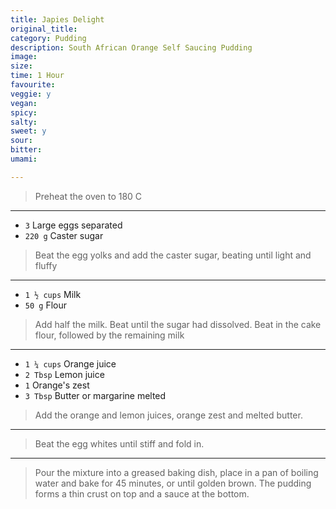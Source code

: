 ```yaml
---
title: Japies Delight
original_title: 
category: Pudding
description: South African Orange Self Saucing Pudding
image:
size:
time: 1 Hour
favourite:
veggie: y
vegan:
spicy:
salty:
sweet: y
sour:
bitter:
umami:

---
```


>Preheat the oven to 180 C

---

* `3` Large eggs separated
* `220 g` Caster sugar 

>Beat the egg yolks and add the caster sugar, beating until light and fluffy

---

* `1 ½ cups` Milk 
* `50 g` Flour 

>Add half the milk. Beat until the sugar had dissolved. Beat in the cake flour, followed by the remaining milk

---

* `1 ¼ cups` Orange juice 
* `2 Tbsp` Lemon juice 
* `1` Orange's zest
* `3 Tbsp` Butter or margarine melted

>Add the orange and lemon juices, orange zest and melted butter.

---

>Beat the egg whites until stiff and fold in.

---

>Pour the mixture into a greased baking dish, place in a pan of boiling water and bake for 45 minutes, or until golden brown. The pudding forms a thin crust on top and a sauce at the bottom.
